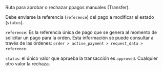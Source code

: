 Ruta para aprobar o rechazar ppagos manuales (Transfer).

Debe enviarse la referencia (`reference`) del pago a modificar el estado (`status`).

`reference`: Es la referencia única de pago que se genera al momento de solicitar un pago para la orden.
Esta información se puede consultar a través de las órdenes: `order > active_payment > request_data > reference`.

`status`: el único valor que aprueba la transacción es `approved`. Cualquier otro valor la rechaza.
